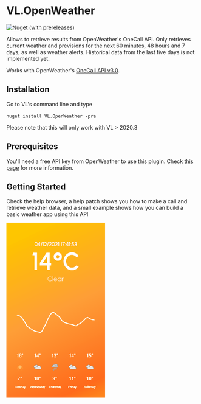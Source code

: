 # VL.OpenWeather

[![Nuget (with prereleases)](https://img.shields.io/nuget/vpre/VL.OpenWeather?style=flat-square)](https://www.nuget.org/packages/VL.OpenWeather/)

Allows to retrieve results from OpenWeather's OneCall API. Only retrieves current weather and previsions for the next 60 minutes, 48 hours and 7 days, as well as weather alerts. Historical data from the last five days is not implemented yet.

Works with OpenWeather's [OneCall API v3.0](https://openweathermap.org/api/one-call-3).

## Installation

Go to VL's command line and type

```
nuget install VL.OpenWeather -pre
```

Please note that this will only work with VL > 2020.3

## Prerequisites

You'll need a free API key from OpenWeather to use this plugin. Check [this page](https://openweathermap.org/price) for more information.

## Getting Started

Check the help browser, a help patch shows you how to make a call and retrieve weather data, and a small example shows how you can build a basic weather app using this API

![](/img/sunny.gif)